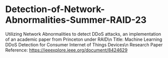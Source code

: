 # Detection-of-Network-Abnormalities-Summer-RAID-23
Utilizing Network Abnormalities to detect DDoS attacks, an implementation of an academic paper from Princeton under RAID\n
Title: Machine Learning DDoS Detection for Consumer Internet of Things Devices\n
Research Paper Reference: https://ieeexplore.ieee.org/document/8424629
